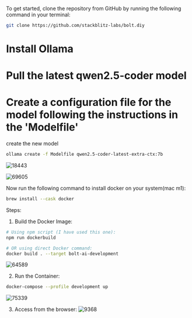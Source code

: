 To get started, clone the repository from GitHub by running the following command in your terminal:

```bash
git clone https://github.com/stackblitz-labs/bolt.diy
```

# Install Ollama
# Pull the latest qwen2.5-coder model
# Create a configuration file for the model following the instructions in the 'Modelfile'


create the new model
```bash
ollama create -f Modelfile qwen2.5-coder-latest-extra-ctx:7b
```

![18443](https://github.com/user-attachments/assets/5487c0a2-f3b5-40aa-85dd-1792c21fa668)

![69605](https://github.com/user-attachments/assets/1bcf1ab0-9d01-48a5-b071-b831c24c8f48)



Now run the following command to install docker on your system(mac m1):

```bash
brew install --cask docker
```

Steps:
1. Build the Docker Image:

```bash
# Using npm script (I have used this one):
npm run dockerbuild

# OR using direct Docker command:
docker build . --target bolt-ai-development
```
![64589](https://github.com/user-attachments/assets/a826406a-1c30-43b8-af8c-446a02529eca)


2. Run the Container:

```bash
docker-compose --profile development up
```

![75339](https://github.com/user-attachments/assets/a87898c1-bbc0-4eb4-8569-4ea113229431)

3. Access from the browser:
![9368](https://github.com/user-attachments/assets/790984ba-dddd-46fa-8651-2593ca73122e)

